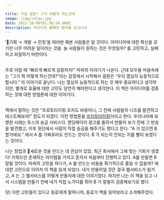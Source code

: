 ```yaml
---

title: 가설 검증? 그거 어떻게 하는건데
image: /img/relax.jpg
date: 2022-10-09T01:56:54.000Z
description: 아이디어 불패의 법칙을 읽고나서
---
```

‘기획 → 개발 → 런칭’을 여러번 해본 사람들은 알 것이다. 아이디어에 대한 확신을 갖기란 너무 어려운 일이라는 것을. 늘 사람들이 원하는 것은 무엇일까? 를 고민하고, 실패하고 좌절하기 마련이다.

\
주로 이럴 때 “빠르게 빠르게 검증하자!” 따위의 이야기가 나온다. 근데 모두들 마음속에는  “그거 뭐 어떻게 하는건데?”라는 감정에서 시작해서 결론은 “우리 열심히 능동적으로 합시다.” 의 이야기로 끝난다. 나는 열심히 능동적으로 하는 것 매우 중요하다고 생각하지만, 별개로 효율에 대한 고민도 당연히 해야한다고 생각한다. 이 책은 아이디어를 검증하는 것에 대한 방법론에 대한 이야기다.

\
책에서 말하는 것은 “프로토타이핑 조차도 비용이니, 그 전에 사람들의 니즈를 발견하고 테스트해보자!” 정도가 되겠다. 이런 방법론을 [프리토타이핑](https://www.pretotyping.org/)이라고 한다. 우리나라에 유명한 사례는 토스의 송금 서비스다. 랜딩페이지 광고를 돌려서 만들어 보기 전에 그 반응을 발견했고, 이후 뒷단에서 사람이 직접 송금을 해주기도 했다고 한다. “A 가 있으면 B 할거에요.” 에서 A 를 가짜로라도 만드는 것이다. B 가 되는지 안되는 지를 빨리 보겠다는 것이다.

나는 창업과 새로운 것을 만드는 데 관심이 있었. 최근 회사에서 그에 맞는 기회가 생겼다! 키워드만 존재하는 아이템을 가지고 혼자서 처음부터 진행하고 있다. A를 만들면 B 잘될 것이다. 따위의 고민을 하다가, A 를 만드는 비용을 획기적으로 줄일 수 없을까? 에 대한 고민으로 이어저 이 책을 읽게 되었다. 내가 만들어낼 것은 결국 웹서비스가 될거고, A 는 그 웹서비스를 어떻게 만들지에 대한 이야기었다. 하지만 나는 이 책을 읽고 나서 시스템을 만들기 전에 내가 직접 노가다를 뛰어 B 가 잘될지 검증해보기로 했다.

덧) 이런 고민들이 있다고 동료에게 말하니까, 동료가 책을 읽어보라고 소개해주었다.

